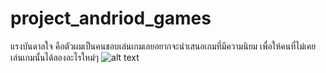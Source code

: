 # project_andriod_games
แรงบันดาลใจ คือตัวผมเป็นคนชอบเล่นเกมเลยอยากจะนำเสนอเกมที่มีความนิยม เพื่อให้คนที่ไม่เคยเล่นเกมนั้นได้ลองอะไรใหม่ๆ
![alt text](https://s.isanook.com/ga/0/rp/r/w728/ya0xa0m1w0/aHR0cHM6Ly9zLmlzYW5vb2suY29tL2dhLzAvdWQvMjA0LzEwMjM0NjUvdG9wNS1tb2JpbGUtZ2FtZXMuanBn.jpg)
